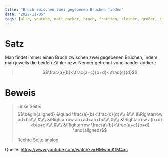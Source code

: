 ```yaml
---
title: "Bruch zwischen zwei gegebenen Brüchen finden"
date: "2022-11-05"
tags: [alle, youtube, matt_parker, bruch, fraction, kleiner, größer, smaller, bigger, zwischen, addition, math, mathe]
---
```


# Satz

Man findet immer einen Bruch zwischen zwei gegebenen Brüchen, indem man jeweils die beiden Zähler bzw. Nenner getrennt voneinander addiert:

>$$\frac{a}{b}<\frac{a+c}{b+d}<\frac{c}{d}$$

# Beweis

>Linke Seite:
>$$\begin{aligned}
&\quad \frac{a}{b}<\frac{c}{d}\\\\
&\\\\
&\Rightarrow ad<bc\\\\
&\\\\
&\Rightarrow ab+ad<ab+bc\\\\
&\\\\
&\Rightarrow a(b+d)<b(a+c)\\\\
&\\\\
&\Rightarrow \frac{a}{b}<\frac{a+c}{b+d}
\end{aligned}$$
>
>Rechte Seite analog.

Quelle: https://www.youtube.com/watch?v=HMwhuKfM4xc

